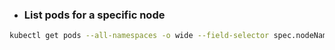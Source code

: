 * ### List pods for a specific node
```bash
kubectl get pods --all-namespaces -o wide --field-selector spec.nodeName=<node>
```

